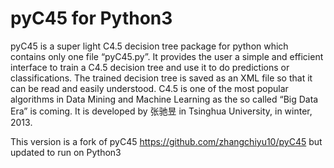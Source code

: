 pyC45 for Python3
=================

pyC45 is a super light C4.5 decision tree package for python which 
contains only one file “pyC45.py”. It provides the user a simple and 
efficient interface to train a C4.5 decision tree and use it to do predictions
or classifications. The trained decision tree is saved as an XML file so that
it can be read and easily understood. C4.5 is one of the most popular algorithms 
in Data Mining and Machine Learning as the so called “Big Data Era” is coming. 
It is developed by 张驰昱 in Tsinghua University, in winter, 2013. 

This version is a fork of pyC45 https://github.com/zhangchiyu10/pyC45 but
updated to run on Python3
